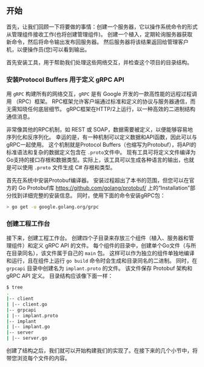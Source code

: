 

## 开始

首先，让我们回顾一下将要做的事情：创建一个服务器，它以操作系统命令的形式从管理组件接收工作(也将创建管理组件)。 创建一个植入，定期轮询服务器获取新命令，然后将命令输出发布回服务器。 然后服务器将该结果返回给管理客户机，以便操作员(您)可以看到输出。 

首先安装工具，用于帮助我们处理这些网络交互，并检查这个项目的目录结构。

### 安装Protocol Buffers 用于定义 gRPC API

用 `gRPC` 构建所有的网络交互，`gRPC` 是有 Google 开发的一款高性能的远程过程调用 （RPC）框架。 RPC框架允许客户端通过标准和定义的协议与服务器通信，而无需知晓任何底层细节。 gRPC框架在HTTP/2上运行，以一种高效的二进制结构通信消息。

非常像其他的RPC机制，如 REST 或 SOAP，数据需要被定义，以便能够容易地序列化和反序列化。 幸运的是，有一种机制可以定义数据和API函数，因此可以与gRPC一起使用。 这个机制就是Protocol Buffers（也缩写为Protobuf），将API的标准语法和复杂的数据定义包含在 `.proto`文件中。 现有工具可将定义文件编译为Go支持的接口存根和数据类型。实际上，该工具可以生成各种语言的输出，也就是可以使用 `.proto` 文件生成 C# 存根和类型。

首先在系统中安装Protobuf编译器。 安装过程超出了本书的范围，但您可以在官方的 Go Protobuf库 https://github.com/golang/protobuf/ 上的“Installation”部分找到详细完整的安装信息。 同时，使用下面的命令安装gRPC包：

```sh
> go get -u google.golang.org/grpc
```

### 创建工程工作台

接下来，创建工程工作台。 创建四个子目录来存放三个组件（植入、服务器和管理组件）和定义 gRPC API 的文件。 每个组件的目录中，创建单个Go文件（与所在目录同名），该文件属于自己的 `main` 包。 这样可以作为独立的组件单独地编译和运行，且在组件上运行 `go build` 命令时会生成和目录同名的二进制。 同时，在 `grpcapi` 目录中创建名为 `implant.proto` 的文件。 该文件保存 Protobuf 架构和 gRPC API 定义。 目录结构应该像下面一样：

```sh
$ tree
.
|-- client
| |-- client.go
|-- grpcapi
| |-- implant.proto
|-- implant
| |-- implant.go
|-- server
| |-- server.go
```

创建了结构之后，我们就可以开始构建我们的实现了。在接下来的几个小节中，将带您浏览每个文件的内容。

